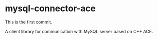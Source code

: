# mysql-connector-ace

This is the first commit.

A client library for communication with MySQL server based on C++ ACE.

